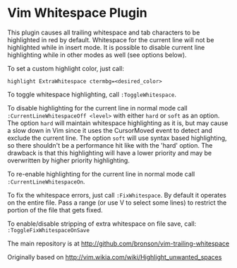 Vim Whitespace Plugin
=====================
This plugin causes all trailing whitespace and tab characters to be
highlighted in red by default. Whitespace for the current line will not be highlighted
while in insert mode. It is possible to disable current line highlighting while in other
modes as well (see options below).

To set a custom highlight color, just call:
```
highlight ExtraWhitespace ctermbg=<desired_color>
```

To toggle whitespace highlighting, call `:ToggleWhitespace`.

To disable highlighting for the current line in normal mode call
`:CurrentLineWhitespaceOff <level>` with either `hard` or `soft` as an option.
The option `hard` will maintain whitespace highlighting as it is, but may
cause a slow down in Vim since it uses the CursorMoved event to detect and 
exclude the current line.
The option `soft` will use syntax based highlighting, so there shouldn't be
a performance hit like with the 'hard' option.  The drawback is that this
highlighting will have a lower priority and may be overwritten by higher
priority highlighting.

To re-enable highlighting for the current line in normal mode
call `:CurrentLineWhitespaceOn`.

To fix the whitespace errors, just call `:FixWhitespace`. By default it
operates on the entire file. Pass a range (or use V to select some lines)
to restrict the portion of the file that gets fixed.

To enable/disable stripping of extra whitespace on file save, call: `:ToggleFixWhitespaceOnSave`

The main repository is at http://github.com/bronson/vim-trailing-whitespace

Originally based on http://vim.wikia.com/wiki/Highlight_unwanted_spaces
